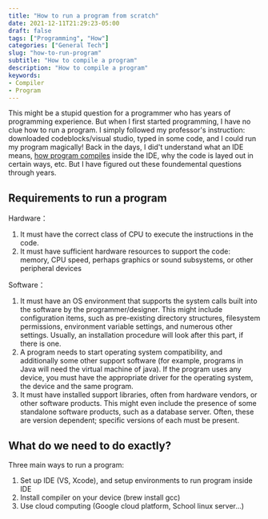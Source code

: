```yaml
---
title: "How to run a program from scratch"
date: 2021-12-11T21:29:23-05:00
draft: false
tags: ["Programming", "How"]
categories: ["General Tech"]
slug: "how-to-run-program"
subtitle: "How to compile a program"
description: "How to compile a program"
keywords: 
- Compiler
- Program
---
```


This might be a stupid question for a programmer who has years of programming experience. But when I first started programming, I have no clue how to run a program. I simply followed my professor's instruction: downloaded codeblocks/visual studio, typed in some code, and I could run my program magically! Back in the days, I did't understand what an IDE means, [how program compiles](/what-happens-when-run-program) inside the IDE, why the code is layed out in certain ways, etc. But I have figured out these foundemental questions through years.

## Requirements to run a program

Hardware：

1. It must have the correct class of CPU to execute the instructions in the code.
2. It must have sufficient hardware resources to support the code: memory, CPU speed, perhaps graphics or sound subsystems, or other peripheral devices

Software：

1. It must have an OS environment that supports the system calls built into the software by the programmer/designer. This might include configuration items, such as pre-existing directory structures, filesystem permissions, environment variable settings, and numerous other settings. Usually, an installation procedure will look after this part, if there is one.
2. A program needs to start operating system compatibility, and additionally some other support software (for example, programs in Java will need the virtual machine of java). If the program uses any device, you must have the appropriate driver for the operating system, the device and the same program.
3. It must have installed support libraries, often from hardware vendors, or other software products. This might even include the presence of some standalone software products, such as a database server. Often, these are version dependent; specific versions of each must be present.

## What do we need to do exactly?

Three main ways to run a program:

1. Set up IDE (VS, Xcode), and setup environments to run program inside IDE
2. Install compiler on your device (brew install gcc)
3. Use cloud computing (Google cloud platform, School linux server...)